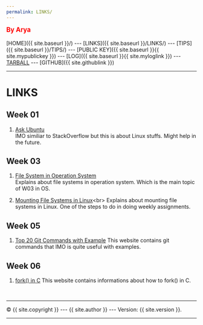 ```yaml
---
permalink: LINKS/
---
```

<span style="color:red; font-weight:bold; font-size:larger;">By Arya</span>
<br><br>
[HOME]({{ site.baseurl }}/) ---
[LINKS]({{ site.baseurl }}/LINKS/) ---
[TIPS]({{ site.baseurl }}/TIPS/) ---
[PUBLIC KEY]({{ site.baseurl }}{{ site.mypublickey }}) ---
[LOG]({{ site.baseurl }}{{ site.myloglink }}) ---
[TARBALL](SandBox/AryaDaffaA.tar.xz) ---
[GITHUB]({{ site.githublink }})
<br>
<hr>

# LINKS

## Week 01

1. [Ask Ubuntu](https://askubuntu.com/)<br>
IMO similiar to StackOverflow but this is about Linux stuffs. Might help in the future.

## Week 03

1. [File System in Operation System](https://www.scaler.com/topics/file-systems-in-os/)<br>
Explains about file systems in operation system. Which is the main topic of W03 in OS.

2. [Mounting File Systems in Linux](https://www.bleepingcomputer.com/tutorials/introduction-to-mounting-filesystems-in-linux/#:~:text=Mounting%20a%20filesystem%20simply%20means,floppy%2C%20or%20USB%20storage%20device.)<br>
Explains about mounting file systems in Linux. One of the steps to do in doing weekly assignments.

## Week 05

1. [Top 20 Git Commands with Example](https://www.edureka.co/blog/git-commands-with-example/ "Open Link")
This website contains git commands that IMO is quite useful with examples.

## Week 06
1. [fork() in C](https://www.geeksforgeeks.org/fork-system-call/)
This website contains informations about how to fork() in C.


<br>
<hr>
&copy; {{ site.copyright }} --- {{ site.author }} --- Version: {{ site.version }}.
<hr>
<br>

